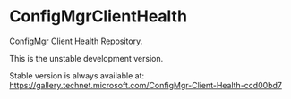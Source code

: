 # ConfigMgrClientHealth
ConfigMgr Client Health Repository.

This is the unstable development version.

Stable version is always available at: https://gallery.technet.microsoft.com/ConfigMgr-Client-Health-ccd00bd7
